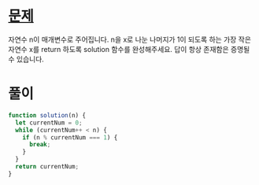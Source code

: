 # [문제](https://school.programmers.co.kr/learn/courses/30/lessons/87389)

자연수 n이 매개변수로 주어집니다. n을 x로 나눈 나머지가 1이 되도록 하는 가장 작은 자연수 x를 return 하도록 solution 함수를 완성해주세요. 답이 항상 존재함은 증명될 수 있습니다.

# 풀이

```javascript
function solution(n) {
  let currentNum = 0;
  while (currentNum++ < n) {
    if (n % currentNum === 1) {
      break;
    }
  }
  return currentNum;
}
```
